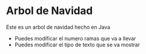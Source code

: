 # Arbol de Navidad
Este es un arbol de navidad hecho en Java

- Puedes modificar el numero ramas que va a llevar
- Puedes modificar el tipo de texto que se va mostrar